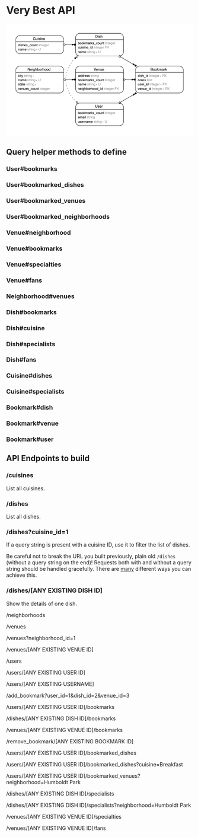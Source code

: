 # Very Best API

![](/assets/very-best-api-erd.png)

## Query helper methods to define

### User#bookmarks

### User#bookmarked_dishes

### User#bookmarked_venues

### User#bookmarked_neighborhoods

### Venue#neighborhood

### Venue#bookmarks

### Venue#specialties

### Venue#fans

### Neighborhood#venues

### Dish#bookmarks

### Dish#cuisine

### Dish#specialists

### Dish#fans

### Cuisine#dishes

### Cuisine#specialists

### Bookmark#dish

### Bookmark#venue

### Bookmark#user

## API Endpoints to build

### /cuisines

List all cuisines.

### /dishes

List all dishes.

### /dishes?cuisine_id=1

If a query string is present with a cuisine ID, use it to filter the list of dishes.

Be careful not to break the URL you built previously, plain old `/dishes` (without a query string on the end)! Requests both with and without a query string should be handled gracefully. There are [many](https://chapters.firstdraft.com/chapters/763) different ways you can achieve this.

### /dishes/[ANY EXISTING DISH ID]

Show the details of one dish.

/neighborhoods

/venues

/venues?neighborhood_id=1

/venues/[ANY EXISTING VENUE ID]

/users

/users/[ANY EXISTING USER ID]

/users/[ANY EXISTING USERNAME]

/add_bookmark?user_id=1&dish_id=2&venue_id=3

/users/[ANY EXISTING USER ID]/bookmarks

/dishes/[ANY EXISTING DISH ID]/bookmarks

/venues/[ANY EXISTING VENUE ID]/bookmarks

/remove_bookmark/[ANY EXISTING BOOKMARK ID]

/users/[ANY EXISTING USER ID]/bookmarked_dishes

/users/[ANY EXISTING USER ID]/bookmarked_dishes?cuisine=Breakfast

/users/[ANY EXISTING USER ID]/bookmarked_venues?neighborhood=Humboldt Park

/dishes/[ANY EXISTING DISH ID]/specialists

/dishes/[ANY EXISTING DISH ID]/specialists?neighborhood=Humboldt Park

/venues/[ANY EXISTING VENUE ID]/specialties

/venues/[ANY EXISTING VENUE ID]/fans
